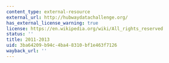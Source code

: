 ```yaml
---
content_type: external-resource
external_url: http://hubwaydatachallenge.org/
has_external_license_warning: true
license: https://en.wikipedia.org/wiki/All_rights_reserved
status: ''
title: 2011-2013
uid: 3ba64209-b94c-4ba4-8310-bf1e463f7126
wayback_url: ''
---
```

